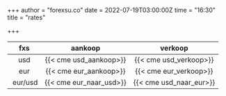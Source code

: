 +++
author = "forexsu.co"
date = 2022-07-19T03:00:00Z
time = "16:30"
title = "rates"

+++

fxs| &nbsp;aankoop&nbsp;| &nbsp;verkoop&nbsp;
:-----:|:-----:|:-----:
|  usd  | {{< cme usd_aankoop>}} | {{< cme usd_verkoop>}} |
| eur | {{< cme eur_aankoop>}} | {{< cme eur_verkoop>}} |
&nbsp;eur/usd|{{< cme eur_naar_usd>}} | {{< cme usd_naar_eur>}} |
